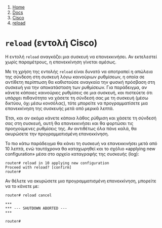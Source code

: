 <!-- -
Title: reload (εντολή Cisco)
Description: Χρήση της εντολής reload σε συσκευές Cisco
First Published: 2011-07-07
Last Updated: 2013-12-29
- -->

<ol class="breadcrumb">
<li><a href="/">Home</a></li>
<li><a href="/docs/">Docs</a></li>
<li><a href="/docs/cisco/">Cisco</a></li>
<li><a href="/docs/cisco/reload.el.html">reload</a></li>
</ol>

`reload` (εντολή Cisco)
=======================

Η εντολή `reload` αναγκάζει μια συσκευή να επανεκκινήσει. Αν εκτελεστεί 
χωρίς παραμέτρους, η επανεκκίνηση γίνεται αμέσως.

Με τη χρήση της εντολής `reload` είναι δυνατό να αποτραπεί η απώλεια της 
σύνδεση στη συσκευή λόγω καινούριων ρυθμίσεων, η οποία σε αντίθετη 
περίπτωση θα καθιστούσε αναγκαία την φυσική πρόσβαση στη συσκευή για την 
αποκατάσταση των ρυθμίσεων. Για παράδειγμα, αν κάνετε κάποιες καινούριες 
ρυθμίσεις σε μια συσκευή, και πιστεύετε ότι υπάρχει πιθανότητα να χάσετε 
τη σύνδεσή σας με τη συσκευή (μέσω δικτύου, όχι μέσω κονσόλας), τότε 
μπορείτε να προγραμματίσετε μια επανεκκίνηση της συσκευής μετά από μερικά 
λεπτά.

Έτσι, και αν ακόμα κάνετε κάποια λάθος ρύθμιση και χάσετε τη σύνδεσή σας 
στη συσκευή, αυτή θα επανεκκινήσει και θα φορτώσει τις προηγούμενες 
ρυθμίσεις της. Αν αντιθέτως όλα πάνε καλά, θα ακυρώσετε την προγραμματισμένη 
επανεκκίνηση. 

Το πιο κάτω παράδειγμα θα κάνει τη συσκευή να επανεκκινήσει μετά από 10 
λεπτά, ενώ ταυτόχρονα θα καταχωρηθεί και το σχόλιο «applying new 
configuration» μέσα στο αρχείο καταγραφής της συσκευής (log):

    router# reload in 10 applying new configuration
    Proceed with reload? [confirm]
    router#

Αν θέλετε να ακυρώσετε μια προγραμματισμένη επανεκκίνηση, μπορείτε να το 
κάνετε με:

    router# reload cancel 
    
    ***
    *** --- SHUTDOWN ABORTED ---
    ***
     
    router#

